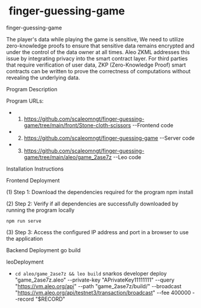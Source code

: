#  finger-guessing-game

 finger-guessing-game

The player's data while playing the game is sensitive, We need to utilize zero-knowledge proofs to ensure that sensitive data remains encrypted and under the control of the data owner at all times. Aleo ZKML addresses this issue by integrating privacy into the smart contract layer. For third parties that require verification of user data, ZKP (Zero-Knowledge Proof) smart contracts can be written to prove the correctness of computations without revealing the underlying data.

Program Description

Program URLs:
* 1. https://github.com/scaleomngt/finger-guessing-game/tree/main/front/Stone-cloth-scissors --Frontend code
* 2. https://github.com/scaleomngt/finger-guessing-game --Server code
* 3. https://github.com/scaleomngt/finger-guessing-game/tree/main/aleo/game_2ase7z  --Leo code

Installation Instructions

Frontend Deployment

(1) Step 1: Download the dependencies required for the program
    npm install

(2) Step 2: Verify if all dependencies are successfully downloaded by running the program locally

    npm run serve 

(3) Step 3: Access the configured IP address and port in a browser to use the application

Backend Deployment
    go build

leoDeployment
- `cd aleo/game_2ase7z && leo build`
  snarkos developer deploy "game_2ase7z.aleo" --private-key "APrivateKey11111111"  --query "https://vm.aleo.org/api"  --path "game_2ase7z/build/"  --broadcast "https://vm.aleo.org/api/testnet3/transaction/broadcast"  --fee 400000  --record "$RECORD"



